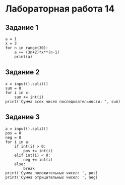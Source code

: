 # Лабораторная работа 14
## Задание 1
```
a = 1
x = 3
for n in range(30):
    a += (3n+2)*x**(n-1)
    print(a) 
```

## Задание 2
```
x = input().split()
sum = 0
for i in x:
    sum += int(i)
print('Сумма всех чисел последовательности: ', sum)   
```

## Задание 3
```
a = input().split()
pos = 0
neg = 0
for i in a:
    if int(i) > 0:
        pos += int(i)
    elif int(i) < 0:
        neg += int(i)
    else:
        break
print('Сумма положительных чисел: ', pos)
print('Сумма отрицательных чисел: ', neg)    
```
